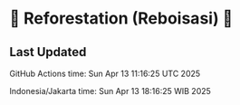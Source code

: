 
# 🌳 Reforestation (Reboisasi) 🌲

## Last Updated

GitHub Actions time: Sun Apr 13 11:16:25 UTC 2025

Indonesia/Jakarta time: Sun Apr 13 18:16:25 WIB 2025
